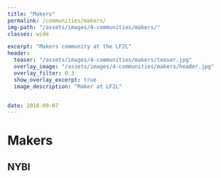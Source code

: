 ```yaml
---
title: "Makers"
permalink: /communities/makers/
img-path: "/assets/images/4-communities/makers/"
classes: wide

excerpt: "Makers community at the LF2L"
header:
  teaser: "/assets/images/4-communities/makers/teaser.jpg"
  overlay_image: "/assets/images/4-communities/makers/header.jpg"
  overlay_filter: 0.3
  show_overlay_excerpt: true 
  image_description: "Maker at LF2L"


date: 2018-09-07
---
```


# Makers

## NYBI